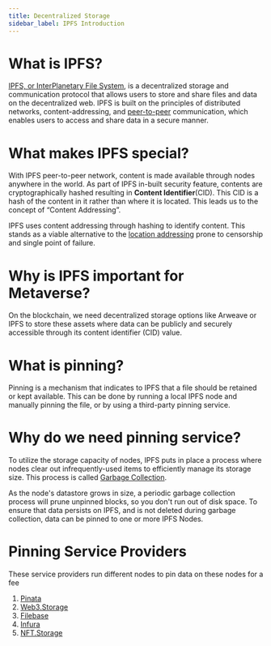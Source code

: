 ```yaml
---
title: Decentralized Storage
sidebar_label: IPFS Introduction
---
```


# What is IPFS? <a id="What is IPFS"></a>

[IPFS, or InterPlanetary File System](https://ipfs.io/), is a decentralized storage and communication protocol that allows users to store and share files and data on the decentralized web. IPFS is built on the principles of distributed networks, content-addressing, and [peer-to-peer](https://en.wikipedia.org/wiki/Peer-to-peer) communication, which enables users to access and share data in a secure manner.

# What makes IPFS special? <a id="What makes IPFS special"></a>

With IPFS peer-to-peer network, content is made available through nodes anywhere in the world. As part of IPFS in-built security feature, contents are cryptographically hashed resulting in **Content Identifier**(CID). This CID is a hash of the content in it rather than where it is located. This leads us to the concept of “Content Addressing”.

IPFS uses content addressing through hashing to identify content. This stands as a viable alternative to the [location addressing](https://www.computerlanguage.com/results.php?definition=location-based+addressing#:~:text=Identifying%20data%20by%20its%20physical,ppsx.) prone to censorship and single point of failure.

# Why is IPFS important for Metaverse? <a id="Why is IPFS important for Metaverse?"></a>

On the blockchain, we need decentralized storage options like Arweave or IPFS to store these assets where data can be publicly and securely accessible through its content identifier (CID) value.

# What is pinning? <a id="What is pinning"></a>

Pinning is a mechanism that indicates to IPFS that a file should be retained or kept available. This can be done by running a local IPFS node and manually pinning the file, or by using a third-party pinning service.

# Why do we need pinning service? <a id="Why do we need pinning service"></a>

To utilize the storage capacity of nodes, IPFS puts in place a process where nodes clear out infrequently-used items to efficiently manage its storage size. This process is called [Garbage Collection](https://en.wikipedia.org/wiki/Garbage_collection_(computer_science)). 

As the node's datastore grows in size, a periodic garbage collection process will prune unpinned blocks, so you don't run out of disk space. To ensure that data persists on IPFS, and is not deleted during garbage collection, data can be pinned to one or more IPFS Nodes. 

# Pinning Service Providers <a id="Pinning Service Providers"></a>

These service providers run different nodes to pin data on these nodes for a fee
1. [Pinata](https://pinata.cloud/) 
2. [Web3.Storage](https://web3.storage/) 
3. [Filebase](https://filebase.com/)
4. [Infura](https://infura.io/)
5. [NFT.Storage](https://nft.storage/)
